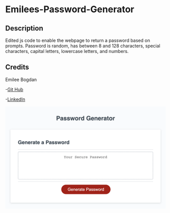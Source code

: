 # Emilees-Password-Generator

## Description

Edited js code to enable the webpage to return a password based on prompts. Password is random, has between 8 and 128 characters, special characters, capital letters, lowercase letters, and numbers. 

## Credits

Emilee Bogdan

-[Git Hub](https://github.com/emileebogdan)

-[LinkedIn](https://www.linkedin.com/in/emileebogdan/)

![Screenshot](images/screenshot.png)
